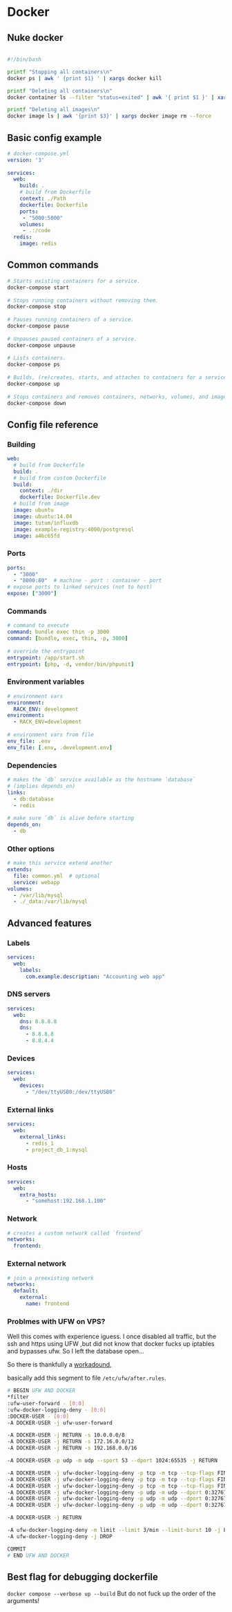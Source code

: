 # Docker

## Nuke docker
```bash

#!/bin/bash

printf "Stopping all containers\n"
docker ps | awk ' {print $1} ' | xargs docker kill

printf "Deleting all containers\n"
docker container ls --filter "status=exited" | awk '{ print $1 }' | xargs docker container rm

printf "Deleting all images\n"
docker image ls | awk '{print $3}' | xargs docker image rm --force
```

## Basic config example
 
```yml
# docker-compose.yml
version: '3'
 
services:
  web:
    build: .
    # build from Dockerfile
    context: ./Path
    dockerfile: Dockerfile
    ports:
     - "5000:5000"
    volumes:
     - .:/code
  redis:
    image: redis
```
 
## Common commands
 
```bash
# Starts existing containers for a service.
docker-compose start
 
# Stops running containers without removing them.
docker-compose stop
 
# Pauses running containers of a service.
docker-compose pause
 
# Unpauses paused containers of a service.
docker-compose unpause
 
# Lists containers.
docker-compose ps
 
# Builds, (re)creates, starts, and attaches to containers for a service.
docker-compose up
 
# Stops containers and removes containers, networks, volumes, and images created by up.
docker-compose down
```
 
## Config file reference
 
### Building
 
```yml
web:
  # build from Dockerfile
  build: .
  # build from custom Dockerfile
  build:
    context: ./dir
    dockerfile: Dockerfile.dev
  # build from image
  image: ubuntu
  image: ubuntu:14.04
  image: tutum/influxdb
  image: example-registry:4000/postgresql
  image: a4bc65fd
```
 
### Ports
 
```yml
ports:
  - "3000"
  - "8000:80"  # machine - port : container - port
# expose ports to linked services (not to host)
expose: ["3000"]
```
 
### Commands
 
```yml
# command to execute
command: bundle exec thin -p 3000
command: [bundle, exec, thin, -p, 3000]
 
# override the entrypoint
entrypoint: /app/start.sh
entrypoint: [php, -d, vendor/bin/phpunit]
```
 
### Environment variables
 
```yml
# environment vars
environment:
  RACK_ENV: development
environment:
  - RACK_ENV=development
 
# environment vars from file
env_file: .env
env_file: [.env, .development.env]
```
 
### Dependencies
 
```yml
# makes the `db` service available as the hostname `database`
# (implies depends_on)
links:
  - db:database
  - redis
 
# make sure `db` is alive before starting
depends_on:
  - db
```
 
### Other options
 
```yml
# make this service extend another
extends:
  file: common.yml  # optional
  service: webapp
volumes:
  - /var/lib/mysql
  - ./_data:/var/lib/mysql
```
 
## Advanced features
 
### Labels
 
```yml
services:
  web:
    labels:
      com.example.description: "Accounting web app"
```
 
### DNS servers
 
```yml
services:
  web:
    dns: 8.8.8.8
    dns:
      - 8.8.8.8
      - 8.8.4.4
```
 
### Devices
 
```yml
services:
  web:
    devices:
      - "/dev/ttyUSB0:/dev/ttyUSB0"
```
 
### External links
 
```yml
services:
  web:
    external_links:
      - redis_1
      - project_db_1:mysql
```
 
### Hosts
 
```yml
services:
  web:
    extra_hosts:
      - "somehost:192.168.1.100"
```
 
### Network
 
```yml
# creates a custom network called `frontend`
networks:
  frontend:
```
 
### External network
 
```yml
# join a preexisting network
networks:
  default:
    external:
      name: frontend
```

### Problmes with UFW on VPS?

Well this comes with experience iguess. I once disabled all traffic, but the ssh and https using UFW
,but did not know that docker fucks up iptables and bypasses ufw. So I left
the database open...


So there is thankfully a [workadound](https://github.com/chaifeng/ufw-docker/blob/master/README.md#solving-ufw-and-docker-issues),

basically add this segment to file `/etc/ufw/after.rules`.

```bash
# BEGIN UFW AND DOCKER
*filter
:ufw-user-forward - [0:0]
:ufw-docker-logging-deny - [0:0]
:DOCKER-USER - [0:0]
-A DOCKER-USER -j ufw-user-forward

-A DOCKER-USER -j RETURN -s 10.0.0.0/8
-A DOCKER-USER -j RETURN -s 172.16.0.0/12
-A DOCKER-USER -j RETURN -s 192.168.0.0/16

-A DOCKER-USER -p udp -m udp --sport 53 --dport 1024:65535 -j RETURN

-A DOCKER-USER -j ufw-docker-logging-deny -p tcp -m tcp --tcp-flags FIN,SYN,RST,ACK SYN -d 192.168.0.0/16
-A DOCKER-USER -j ufw-docker-logging-deny -p tcp -m tcp --tcp-flags FIN,SYN,RST,ACK SYN -d 10.0.0.0/8
-A DOCKER-USER -j ufw-docker-logging-deny -p tcp -m tcp --tcp-flags FIN,SYN,RST,ACK SYN -d 172.16.0.0/12
-A DOCKER-USER -j ufw-docker-logging-deny -p udp -m udp --dport 0:32767 -d 192.168.0.0/16
-A DOCKER-USER -j ufw-docker-logging-deny -p udp -m udp --dport 0:32767 -d 10.0.0.0/8
-A DOCKER-USER -j ufw-docker-logging-deny -p udp -m udp --dport 0:32767 -d 172.16.0.0/12

-A DOCKER-USER -j RETURN

-A ufw-docker-logging-deny -m limit --limit 3/min --limit-burst 10 -j LOG --log-prefix "[UFW DOCKER BLOCK] "
-A ufw-docker-logging-deny -j DROP

COMMIT
# END UFW AND DOCKER
```


## Best flag for debugging dockerfile
`docker compose --verbose up --build`
But do not fuck up the order of the arguments!

